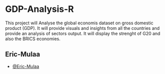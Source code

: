# GDP-Analysis-R


This project will Analyse the global economis dataset on gross domestic product (GDP). It will provide visuals and insights from all the countries and provide an analysis of sectors output. It will display the strenght of G20 and also the BRICS economies.


## Eric-Mulaa

- [@Eric-Mulaa](https://www.github.com/Eric-Mulaa)


